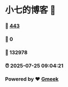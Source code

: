 # 小七的博客 :link:  
### :page_facing_up: [443](/tag.html) 
### :speech_balloon: 0 
### :hibiscus: 132978 
### :alarm_clock: 2025-07-25 09:04:21 
### Powered by :heart: [Gmeek](https://github.com/Meekdai/Gmeek)
